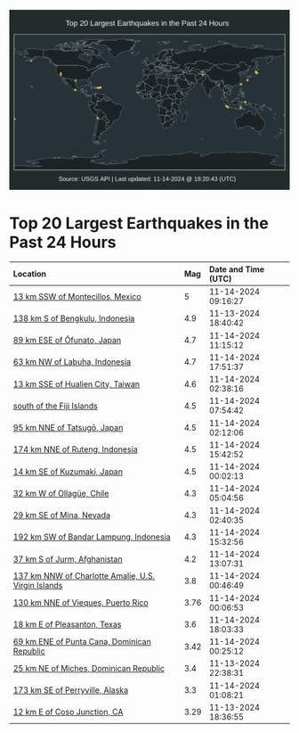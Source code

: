 ![Map](./map.png)

# Top 20 Largest Earthquakes in the Past 24 Hours

| Location | Mag | Date and Time (UTC) |
|:---|:---|:---|
| [13 km SSW of Montecillos, Mexico](https://earthquake.usgs.gov/earthquakes/eventpage/us7000nrp3) | 5 | 11-14-2024 09:16:27 |
| [138 km S of Bengkulu, Indonesia](https://earthquake.usgs.gov/earthquakes/eventpage/us7000nrl4) | 4.9 | 11-13-2024 18:40:42 |
| [89 km ESE of Ōfunato, Japan](https://earthquake.usgs.gov/earthquakes/eventpage/us7000nrpa) | 4.7 | 11-14-2024 11:15:12 |
| [63 km NW of Labuha, Indonesia](https://earthquake.usgs.gov/earthquakes/eventpage/us7000nrtj) | 4.7 | 11-14-2024 17:51:37 |
| [13 km SSE of Hualien City, Taiwan](https://earthquake.usgs.gov/earthquakes/eventpage/us7000nrn9) | 4.6 | 11-14-2024 02:38:16 |
| [south of the Fiji Islands](https://earthquake.usgs.gov/earthquakes/eventpage/us7000nrnx) | 4.5 | 11-14-2024 07:54:42 |
| [95 km NNE of Tatsugō, Japan](https://earthquake.usgs.gov/earthquakes/eventpage/us7000nrn4) | 4.5 | 11-14-2024 02:12:06 |
| [174 km NNE of Ruteng, Indonesia](https://earthquake.usgs.gov/earthquakes/eventpage/us7000nrrw) | 4.5 | 11-14-2024 15:42:52 |
| [14 km SE of Kuzumaki, Japan](https://earthquake.usgs.gov/earthquakes/eventpage/us7000nrml) | 4.5 | 11-14-2024 00:02:13 |
| [32 km W of Ollagüe, Chile](https://earthquake.usgs.gov/earthquakes/eventpage/us7000nrnn) | 4.3 | 11-14-2024 05:04:56 |
| [29 km SE of Mina, Nevada](https://earthquake.usgs.gov/earthquakes/eventpage/nn00887532) | 4.3 | 11-14-2024 02:40:35 |
| [192 km SW of Bandar Lampung, Indonesia](https://earthquake.usgs.gov/earthquakes/eventpage/us7000nrrv) | 4.3 | 11-14-2024 15:32:56 |
| [37 km S of Jurm, Afghanistan](https://earthquake.usgs.gov/earthquakes/eventpage/us7000nrqj) | 4.2 | 11-14-2024 13:07:31 |
| [137 km NNW of Charlotte Amalie, U.S. Virgin Islands](https://earthquake.usgs.gov/earthquakes/eventpage/pr2024319001) | 3.8 | 11-14-2024 00:46:49 |
| [130 km NNE of Vieques, Puerto Rico](https://earthquake.usgs.gov/earthquakes/eventpage/pr2024319000) | 3.76 | 11-14-2024 00:06:53 |
| [18 km E of Pleasanton, Texas](https://earthquake.usgs.gov/earthquakes/eventpage/us7000nrtm) | 3.6 | 11-14-2024 18:03:33 |
| [69 km ENE of Punta Cana, Dominican Republic](https://earthquake.usgs.gov/earthquakes/eventpage/pr71465663) | 3.42 | 11-14-2024 00:25:12 |
| [25 km NE of Miches, Dominican Republic](https://earthquake.usgs.gov/earthquakes/eventpage/pr71465623) | 3.4 | 11-13-2024 22:38:31 |
| [173 km SE of Perryville, Alaska](https://earthquake.usgs.gov/earthquakes/eventpage/us7000nrmx) | 3.3 | 11-14-2024 01:08:21 |
| [12 km E of Coso Junction, CA](https://earthquake.usgs.gov/earthquakes/eventpage/ci40792599) | 3.29 | 11-13-2024 18:36:55 |
